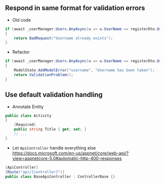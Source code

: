 ## Respond in same format for validation errors
* Old code
```csharp
if (await _userManager.Users.AnyAsync(u => u.UserName == registerDto.Username.ToLower()))
{
    return BadRequest("Username already exists");
}
```

* Refactor
```csharp
if (await _userManager.Users.AnyAsync(u => u.UserName == registerDto.Username.ToLower()))
{
    ModelState.AddModelError("username", "Username has been taken");
    return ValidationProblem();
}
```

## Use default validation handling
- Annotate Entity
```csharp
public class Activity
{
    [Required]
    public string Title { get; set; }
    // ...
}
```
- Let `ApiController` handle everything else
https://docs.microsoft.com/en-us/aspnet/core/web-api/?view=aspnetcore-5.0#automatic-http-400-responses
```csharp
[ApiController]
[Route("api/[controller]")]
public class BaseApiController : ControllerBase {}
```
